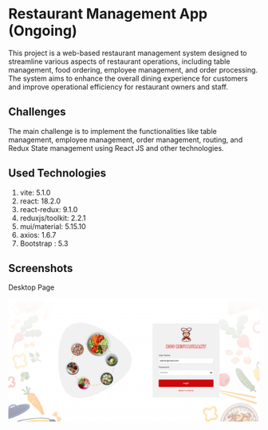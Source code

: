  # Restaurant Management App (Ongoing)

<p>
 This project is a web-based restaurant management system designed to streamline various aspects of restaurant operations, including table management, food ordering, employee management, and order processing. The system aims to enhance the overall dining experience for customers and improve operational efficiency for restaurant owners and staff.
</p>

## Challenges
The main challenge is to implement the functionalities like table management, employee management, order management, routing, and Redux State management using React JS and other technologies.


## Used Technologies
1. vite: 5.1.0
2. react: 18.2.0
3. react-redux: 9.1.0
4. reduxjs/toolkit: 2.2.1
5. mui/material: 5.15.10
6. axios: 1.6.7
7. Bootstrap : 5.3

## Screenshots

  
  <caption>Desktop Page </caption>

 ![Desktop View](https://github.com/SulltanMahmud/Resturent-App/blob/main/src/assets/Readme-img/Login-section.png)
 
 
 

  

